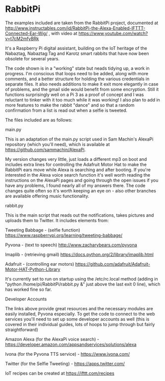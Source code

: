 # RabbitPi

The examples included are taken from the RabbitPi project, documented at http://www.instructables.com/id/RabbitPi-the-Alexa-Enabled-IFTTT-Connected-Ear-Wig/ , with video at https://www.youtube.com/watch?v=t7cM2mfyBRk

It's a Raspberry Pi digital assistant, building on the IoT heritage of the Nabaztag, Nabaztag:Tag and Karotz smart rabbits that have now been obsolete for several years. 

The code shown is in a "working" state but neads tidying up, a work in progress. I'm conscious that loops need to be added, along with more comments, and a better structure for holding the various credentials in separate files. It also needs additions to make it exit more elegantly in case of problems, and the gmail side would benefit from some encryption. Still it functions surprisingly well on a Pi 3 as a proof of concept and I was reluctant to tinker with it too much while it was working! I also plan to add in more features to make the rabbit "dance" and so that a random confirmation from a list is read out when a selfie is tweeted.

The files included are as follows: 

main.py


This is an adaptation of the main.py script used in Sam Machin's AlexaPi repository (which you'll need), which is available at https://github.com/sammachin/AlexaPi. 

My version changes very little, just loads a different mp3 on boot and includes extra lines for controlling the Adafruit Motor Hat to make the RabbitPi ears move while Alexa is searching and after booting. If you're interested in the Alexa voice search function it's well worth reading the instructions on the AlexaPi pages and going through the open issues if you have any problems, I found nearly all of my answers there. The code changes quite often so it's worth keeping an eye on - also other branches are available offering music functionality.

rabbit.py


This is the main script that reads out the notifications, takes pictures and uploads them to Twitter. It includes elements from: 

Tweeting Babbage - (selfie function) https://www.raspberrypi.org/learning/tweeting-babbage/

Pyvona - (text to speech) http://www.zacharybears.com/pyvona 

Imaplib - (retrieving gmail) https://docs.python.org/2/library/imaplib.html

Adafruit - (controlling ear motors) https://github.com/adafruit/Adafruit-Motor-HAT-Python-Library

It's currently set to run on startup using the /etc/rc.local method (adding in "python /home/pi/RabbitPi/rabbit.py &" just above the last exit 0 line), which has worked fine so far.

Developer Accounts


The links above provide great resources and the necessary modules are easily installed, Pyvona especially. To get the code to connect to the web services you'll need to set up some developer accounts as well (this is covered in their individual guides, lots of hoops to jump through but fairly straightforward)

Amazon Alexa (for the AlexaPi voice search) - https://developer.amazon.com/appsandservices/solutions/alexa

Ivona (for the Pyvona TTS service) - https://www.ivona.com/ 

Twitter (for the Selfie Tweeting) - https://apps.twitter.com/

IoT recipes can be created at https://ifttt.com/recipes 









